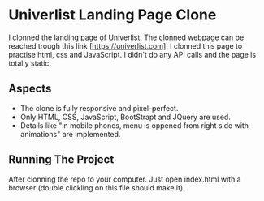 # Univerlist Landing Page Clone

I clonned the landing page of Univerlist. The clonned webpage can be reached trough this link [https://univerlist.com]. 
I clonned this page to practise html, css and JavaScript. I didn't do any API calls and the page is totally static. 


## Aspects 

- The clone is fully responsive and pixel-perfect.
- Only HTML, CSS, JavaScript, BootStrapt and JQuery are used.
- Details like "in mobile phones, menu is oppened from right side with animations" are implemented.


## Running The Project

After clonning the repo to your computer. Just open index.html with a browser (double clickling on this file should make it).

